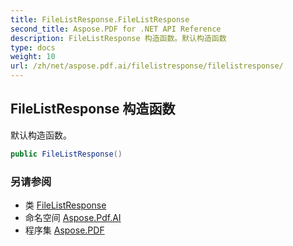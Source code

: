 ```yaml
---
title: FileListResponse.FileListResponse
second_title: Aspose.PDF for .NET API Reference
description: FileListResponse 构造函数。默认构造函数
type: docs
weight: 10
url: /zh/net/aspose.pdf.ai/filelistresponse/filelistresponse/
---
```

## FileListResponse 构造函数

默认构造函数。

```csharp
public FileListResponse()
```

### 另请参阅

* 类 [FileListResponse](../)
* 命名空间 [Aspose.Pdf.AI](../../../aspose.pdf.ai/)
* 程序集 [Aspose.PDF](../../../)